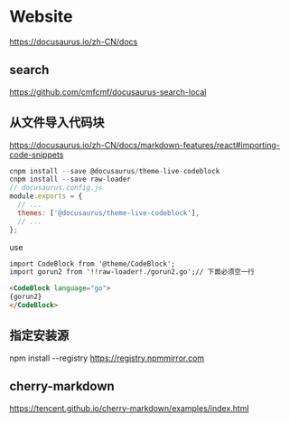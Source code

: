 # Website

<https://docusaurus.io/zh-CN/docs>

## search

<https://github.com/cmfcmf/docusaurus-search-local>

## 从文件导入代码块

<https://docusaurus.io/zh-CN/docs/markdown-features/react#importing-code-snippets>

```js
cnpm install --save @docusaurus/theme-live-codeblock
cnpm install --save raw-loader
// docusaurus.config.js
module.exports = {
  // ...
  themes: ['@docusaurus/theme-live-codeblock'],
  // ...
};
```

use

```md
import CodeBlock from '@theme/CodeBlock';
import gorun2 from '!!raw-loader!./gorun2.go';// 下面必须空一行

<CodeBlock language="go">
{gorun2}
</CodeBlock>
```

## 指定安装源

npm install --registry <https://registry.npmmirror.com>

## cherry-markdown
<https://tencent.github.io/cherry-markdown/examples/index.html>
